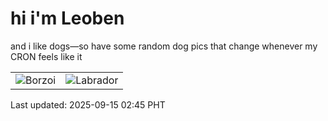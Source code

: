 # hi i'm Leoben

and i like dogs—so have some random dog pics that change whenever my CRON feels like it

|  |  |
|--------|----------|
| ![Borzoi](https://random-dog-vercel.vercel.app/api/random-borzoi?v=1757875535) | ![Labrador](https://random-dog-vercel.vercel.app/api/random-labrador?v=1757875535) |

Last updated: 2025-09-15 02:45 PHT
